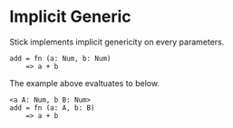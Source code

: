 # Implicit Generic

Stick implements implicit genericity on every parameters.

```stick
add = fn (a: Num, b: Num)
    => a + b
```

The example above evaltuates to below.

```stick
<a A: Num, b B: Num>
add = fn (a: A, b: B)
    => a + b
```
